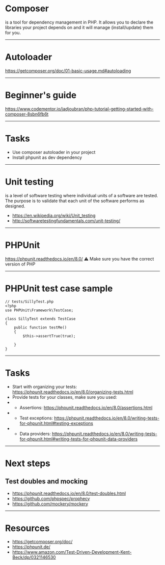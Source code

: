 # Composer
is a tool for dependency management in PHP. It allows you to declare the libraries your project depends on and it will manage (install/update) them for you.

---

# Autoloader
https://getcomposer.org/doc/01-basic-usage.md#autoloading

---

# Beginner's guide
https://www.codementor.io/jadjoubran/php-tutorial-getting-started-with-composer-8sbn6fb6t

---

# Tasks
- Use composer autoloader in your project
- Install phpunit as dev dependency

---

# Unit testing
is a level of software testing where individual units of a software are tested. The purpose is to validate that each unit of the software performs as designed.
- https://en.wikipedia.org/wiki/Unit_testing
- http://softwaretestingfundamentals.com/unit-testing/

---

# PHPUnit
https://phpunit.readthedocs.io/en/8.0/
:warning: Make sure you have the correct version of PHP

---

# PHPUnit test case sample
```
// tests/SillyTest.php
<?php
use PHPUnit\Framework\TestCase;

class SillyTest extends TestCase
{
    public function testMe()
    {
        $this->assertTrue(true);

    }
}
```

---

# Tasks
- Start with organizing your tests: https://phpunit.readthedocs.io/en/8.0/organizing-tests.html
- Provide tests for your classes, make sure you used:
- - Assertions: https://phpunit.readthedocs.io/en/8.0/assertions.html
- - Test exceptions: https://phpunit.readthedocs.io/en/8.0/writing-tests-for-phpunit.html#testing-exceptions
- - Data providers: https://phpunit.readthedocs.io/en/8.0/writing-tests-for-phpunit.html#writing-tests-for-phpunit-data-providers

---

# Next steps
## Test doubles and mocking
- https://phpunit.readthedocs.io/en/8.0/test-doubles.html
- https://github.com/phpspec/prophecy
- https://github.com/mockery/mockery

---

# Resources
- https://getcomposer.org/doc/
- https://phpunit.de/
- https://www.amazon.com/Test-Driven-Development-Kent-Beck/dp/0321146530